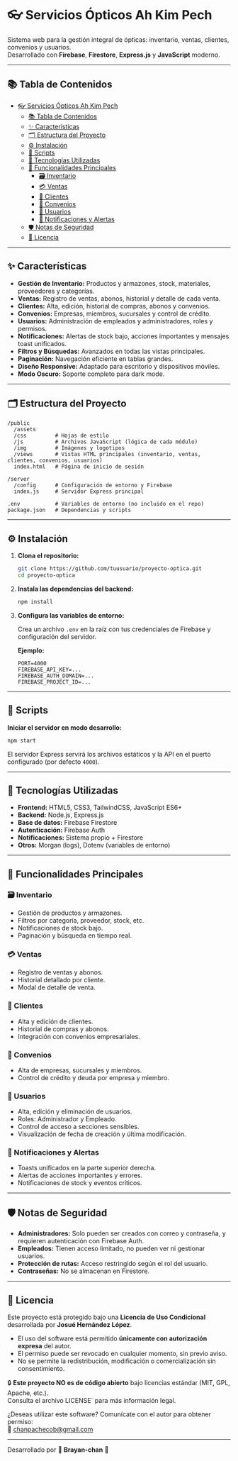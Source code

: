 
# 👓 Servicios Ópticos Ah Kim Pech

Sistema web para la gestión integral de ópticas: inventario, ventas, clientes, convenios y usuarios.  
Desarrollado con **Firebase**, **Firestore**, **Express.js** y **JavaScript** moderno.

---

## 📚 Tabla de Contenidos

- [👓 Servicios Ópticos Ah Kim Pech](#-servicios-ópticos-ah-kim-pech)
  - [📚 Tabla de Contenidos](#-tabla-de-contenidos)
  - [✨ Características](#-características)
  - [🗂️ Estructura del Proyecto](#️-estructura-del-proyecto)
  - [⚙️ Instalación](#️-instalación)
  - [📜 Scripts](#-scripts)
  - [🧪 Tecnologías Utilizadas](#-tecnologías-utilizadas)
  - [🧩 Funcionalidades Principales](#-funcionalidades-principales)
    - [🗃️ Inventario](#️-inventario)
    - [💳 Ventas](#-ventas)
    - [👥 Clientes](#-clientes)
    - [🏢 Convenios](#-convenios)
    - [🔐 Usuarios](#-usuarios)
    - [🔔 Notificaciones y Alertas](#-notificaciones-y-alertas)
  - [🛡️ Notas de Seguridad](#️-notas-de-seguridad)
  - [📄 Licencia](#-licencia)

---

## ✨ Características

- **Gestión de Inventario:** Productos y armazones, stock, materiales, proveedores y categorías.
- **Ventas:** Registro de ventas, abonos, historial y detalle de cada venta.
- **Clientes:** Alta, edición, historial de compras, abonos y convenios.
- **Convenios:** Empresas, miembros, sucursales y control de crédito.
- **Usuarios:** Administración de empleados y administradores, roles y permisos.
- **Notificaciones:** Alertas de stock bajo, acciones importantes y mensajes toast unificados.
- **Filtros y Búsquedas:** Avanzados en todas las vistas principales.
- **Paginación:** Navegación eficiente en tablas grandes.
- **Diseño Responsive:** Adaptado para escritorio y dispositivos móviles.
- **Modo Oscuro:** Soporte completo para dark mode.

---

## 🗂️ Estructura del Proyecto

```
/public
  /assets
  /css         # Hojas de estilo
  /js          # Archivos JavaScript (lógica de cada módulo)
  /img         # Imágenes y logotipos
  /views       # Vistas HTML principales (inventario, ventas, clientes, convenios, usuarios)
  index.html   # Página de inicio de sesión

/server
  /config      # Configuración de entorno y Firebase
  index.js     # Servidor Express principal

.env           # Variables de entorno (no incluido en el repo)
package.json   # Dependencias y scripts
```

---

## ⚙️ Instalación

1. **Clona el repositorio:**

   ```bash
   git clone https://github.com/tuusuario/proyecto-optica.git
   cd proyecto-optica
   ```

2. **Instala las dependencias del backend:**

   ```bash
   npm install
   ```

3. **Configura las variables de entorno:**

   Crea un archivo `.env` en la raíz con tus credenciales de Firebase y configuración del servidor.

   **Ejemplo:**

   ```env
   PORT=4000
   FIREBASE_API_KEY=...
   FIREBASE_AUTH_DOMAIN=...
   FIREBASE_PROJECT_ID=...
   ```

---

## 📜 Scripts

**Iniciar el servidor en modo desarrollo:**

```bash
npm start
```

El servidor Express servirá los archivos estáticos y la API en el puerto configurado (por defecto `4000`).

---

## 🧪 Tecnologías Utilizadas

- **Frontend:** HTML5, CSS3, TailwindCSS, JavaScript ES6+
- **Backend:** Node.js, Express.js
- **Base de datos:** Firebase Firestore
- **Autenticación:** Firebase Auth
- **Notificaciones:** Sistema propio + Firestore
- **Otros:** Morgan (logs), Dotenv (variables de entorno)

---

## 🧩 Funcionalidades Principales

### 🗃️ Inventario

- Gestión de productos y armazones.
- Filtros por categoría, proveedor, stock, etc.
- Notificaciones de stock bajo.
- Paginación y búsqueda en tiempo real.

### 💳 Ventas

- Registro de ventas y abonos.
- Historial detallado por cliente.
- Modal de detalle de venta.

### 👥 Clientes

- Alta y edición de clientes.
- Historial de compras y abonos.
- Integración con convenios empresariales.

### 🏢 Convenios

- Alta de empresas, sucursales y miembros.
- Control de crédito y deuda por empresa y miembro.

### 🔐 Usuarios

- Alta, edición y eliminación de usuarios.
- Roles: Administrador y Empleado.
- Control de acceso a secciones sensibles.
- Visualización de fecha de creación y última modificación.

### 🔔 Notificaciones y Alertas

- Toasts unificados en la parte superior derecha.
- Alertas de acciones importantes y errores.
- Notificaciones de stock y eventos críticos.

---

## 🛡️ Notas de Seguridad

- **Administradores:** Solo pueden ser creados con correo y contraseña, y requieren autenticación con Firebase Auth.
- **Empleados:** Tienen acceso limitado, no pueden ver ni gestionar usuarios.
- **Protección de rutas:** Acceso restringido según el rol del usuario.
- **Contraseñas:** No se almacenan en Firestore.

---

## 📄 Licencia

Este proyecto está protegido bajo una **Licencia de Uso Condicional** desarrollada por **Josué Hernández López**.

- El uso del software está permitido **únicamente con autorización expresa** del autor.
- El permiso puede ser revocado en cualquier momento, sin previo aviso.
- No se permite la redistribución, modificación o comercialización sin consentimiento.

🔒 **Este proyecto NO es de código abierto** bajo licencias estándar (MIT, GPL, Apache, etc.).  
Consulta el archivo LICENSE` para más información legal.

¿Deseas utilizar este software? Comunícate con el autor para obtener permiso:  
📧 chanpachecob@gmail.com  

---

Desarrollado por 🚀 **Brayan-chan** 🚀